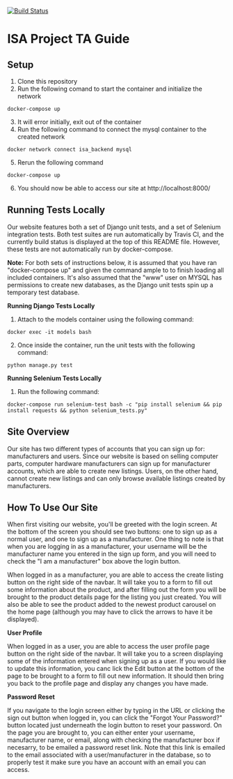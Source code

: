 [![Build Status](https://travis-ci.com/JeffreyGerken/isa.svg?token=hgxVMLgktCzqsJnJVxfa&branch=master)](https://travis-ci.com/JeffreyGerken/isa)

# ISA Project TA Guide

## Setup
1. Clone this repository
2. Run the following comand to start the container and initialize the network
```shell
docker-compose up
```  
3. It will error initially, exit out of the container
4. Run the following command to connect the mysql container to the created network
```shell
docker network connect isa_backend mysql
``` 
5. Rerun the following command
```shell
docker-compose up
```  
6. You should now be able to access our site at http://localhost:8000/

## Running Tests Locally
Our website features both a set of Django unit tests, and a set of Selenium integration tests. Both test suites are run automatically by Travis CI, and the currently build status is displayed at the top of this README file. However, these tests are not automatically run by docker-compose. 

**Note:** For both sets of instructions below, it is assumed that you have ran "docker-compose up" and given the command ample to to finish loading all included containers. It's also assumed that the "www" user on MYSQL has permissions to create new databases, as the Django unit tests spin up a temporary test database.

**Running Django Tests Locally**
1. Attach to the models container using the following command:
```shell
docker exec -it models bash
``` 
2. Once inside the container, run the unit tests with the following command:
```shell
python manage.py test
``` 

**Running Selenium Tests Locally**
1. Run the following command:
```shell
docker-compose run selenium-test bash -c "pip install selenium && pip install requests && python selenium_tests.py"
```

## Site Overview

Our site has two different types of accounts that you can sign up for: manufacturers and users. Since our website is based on selling computer parts, computer hardware manufacturers can sign up for manufacturer accounts, which are able to create new listings. Users, on the other hand, cannot create new listings and can only browse available listings created by manufacturers.

## How To Use Our Site

When first visiting our website, you'll be greeted with the login screen. At the bottom of the screen you should see two buttons: one to sign up as a normal user, and one to sign up as a manufacturer. One thing to note is that when you are logging in as a manufacturer, your username will be the manufacturer name you entered in the sign up form, and you will need to check the "I am a manufacturer" box above the login button. 

When logged in as a manufacturer, you are able to access the create listing button on the right side of the navbar. It will take you to a form to fill out some information about the product, and after filling out the form you will be brought to the product details page for the listing you just created. You will also be able to see the product added to the newest product carousel on the home page (although you may have to click the arrows to have it be displayed).

**User Profile**

When logged in as a user, you are able to access the user profile page button on the right side of the navbar. It will take you to a screen displaying some of the information entered when signing up as a user. If you would like to update this information, you canc lick the Edit button at the bottom of the page to be brought to a form to fill out new information. It should then bring you back to the profile page and display any changes you have made.

**Password Reset**

If you navigate to the login screen either by typing in the URL or clicking the sign out button when logged in, you can click the "Forgot Your Password?" button located just underneath the login button to reset your password. On the page you are brought to, you can either enter your username, manufacturer name, or email, along with checking the manufacturer box if necesarry, to be emailed a password reset link. Note that this link is emailed to the email associated with a user/manufacturer in the database, so to properly test it make sure you have an account with an email you can access.




